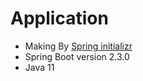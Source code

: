 # Application

- Making By [Spring initializr](https://start.spring.io/)
- Spring Boot version 2.3.0
- Java 11





